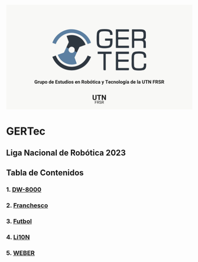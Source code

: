 ![Image text](https://github.com/TinchoLalo/GERTec-Scripts/blob/master/GERTec.jpg?raw=true)

# GERTec
## Liga Nacional de Robótica 2023

## Tabla de Contenidos
### 1. [DW-8000](https://github.com/TinchoLalo/GERTec-Scripts/tree/master/DW-8000)
### 2. [Franchesco](https://github.com/TinchoLalo/GERTec-Scripts/tree/master/Franchesco)
### 3. [Futbol](https://github.com/TinchoLalo/GERTec-Scripts/tree/master/Futbol)
### 4. [Li10N](https://github.com/TinchoLalo/GERTec-Scripts/tree/master/Li10N)
### 5. [WEBER](https://github.com/TinchoLalo/GERTec-Scripts/tree/master/WEBER)


